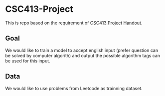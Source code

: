 # CSC413-Project

This is repo based on the requirement of [CSC413 Project Handout](./project_handout.pdf).

## Goal

We would like to train a model to accept english input (prefer question can be solved by computer algorith) and output the possible algorithm tags can be used for this input.

## Data

We would like to use problems from Leetcode as trainning dataset.



